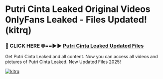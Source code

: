 # Putri Cinta Leaked Original Videos 0nlyFans Leaked - Files Updated! (kitrq)

<h3>🔴 CLICK HERE 🌐==►► <a href="https://tinyurl.com/ehrbuxhb" rel="nofollow">Putri Cinta Leaked Updated Files</a></h3>

Get Putri Cinta Leaked and all content. Now you can access all videos and pictures of Putri Cinta Leaked. New Updated Files 2025!

[![kitrq](https://i.imgur.com/lVYEuWS.gif)](https://tinyurl.com/ehrbuxhb)
